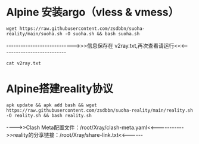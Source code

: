 # Alpine 安装argo（vless & vmess）
```
wget https://raw.githubusercontent.com/zsdbbn/suoha-reality/main/suoha.sh -O suoha.sh && bash suoha.sh
```
---------------------------->>>信息保存在 v2ray.txt,再次查看请运行<<<---------------------------
```
cat v2ray.txt 
```



# Alpine搭建reality协议
```
apk update && apk add bash && wget https://raw.githubusercontent.com/zsdbbn/suoha-reality/main/reality.sh -O reality.sh && bash reality.sh
```
---->>Clash Meta配置文件：/root/Xray/clash-meta.yaml<<----------->>reality的分享链接：/root/Xray/share-link.txt<<------
